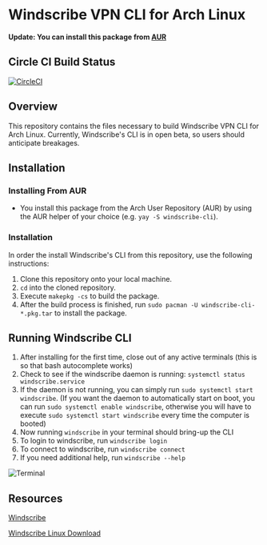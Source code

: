 # Windscribe VPN CLI for Arch Linux

**Update: You can install this package from [AUR](https://aur.archlinux.org/packages/windscribe-cli/)**

## Circle CI Build Status

[![CircleCI](https://circleci.com/gh/hkuchampudi/Windscribe/tree/master.svg?style=svg)](https://circleci.com/gh/hkuchampudi/Windscribe/tree/master)

## Overview

This repository contains the files necessary to build Windscribe VPN CLI for Arch Linux. Currently, Windscribe's CLI is in open beta, so users 
should anticipate breakages.

## Installation

### Installing From AUR

- You install this package from the Arch User Repository (AUR) by using the AUR helper of your choice (e.g. `yay -S windscribe-cli`).

### Installation

In order the install Windscribe's CLI from this repository, use the following instructions:

1. Clone this repository onto your local machine.
2. `cd` into the cloned repository.
3. Execute `makepkg -cs` to build the package.
4. After the build process is finished, run `sudo pacman -U windscribe-cli-*.pkg.tar` to install the package.

## Running Windscribe CLI

1. After installing for the first time, close out of any active terminals (this is so that bash autocomplete works)
2. Check to see if the windscribe daemon is running: `systemctl status windscribe.service`
3. If the daemon is not running, you can simply run `sudo systemctl start windscribe`. (If you want the daemon to automatically start on boot, 
you can run `sudo systemctl enable windscribe`, otherwise you will have to execute `sudo systemctl start windscribe` every time the computer is 
booted)
4. Now running `windscribe` in your terminal should bring-up the CLI
5. To login to windscribe, run `windscribe login`
6. To connect to windscribe, run `windscribe connect`
7. If you need additional help, run `windscribe --help`

![Terminal](images/ready.png)

## Resources

[Windscribe](https://windscribe.com/)

[Windscribe Linux Download](https://windscribe.com/guides/linux)

